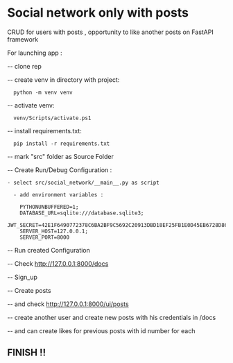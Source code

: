 # Social network only with posts

CRUD for users with posts , opportunity to like another posts on FastAPI framework

For launching app : 

-- clone rep

-- create venv in directory with project:

      python -m venv venv
      
-- activate venv:

      venv/Scripts/activate.ps1
      
-- install requirements.txt:

      pip install -r requirements.txt
      
-- mark "src" folder as Source Folder 

-- Create Run/Debug Configuration :

    - select src/social_network/__main__.py as script 
    
      - add environment variables :     
    
        PYTHONUNBUFFERED=1;
        DATABASE_URL=sqlite:///database.sqlite3;
        JWT_SECRET=42E1F6490772378C6BA2BF9C5692C20913DBD18EF25FB1E0D45EB6728D86671A;
        SERVER_HOST=127.0.0.1;
        SERVER_PORT=8000
        
-- Run created Configuration 

-- Check http://127.0.0.1:8000/docs

-- Sign_up 

-- Create posts

-- and check http://127.0.0.1:8000/ui/posts

-- create another user and create new posts with his credentials in /docs

-- and can create likes for previous posts with id number for each

FINISH !!
--------------------
